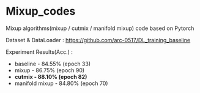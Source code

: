 # Mixup_codes

Mixup algorithms(mixup / cutmix / manifold mixup) code based on Pytorch

Dataset & DataLoader : https://github.com/arc-0517/DL_training_baseline

Experiment Results(Acc.) :
* baseline - 84.55% (epoch 33)
* mixup - 86.75% (epoch 90)
* **cutmix - 88.10% (epoch 82)**
* manifold mixup - 84.80% (epoch 70)
